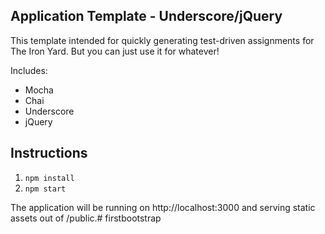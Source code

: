 ## Application Template - Underscore/jQuery

This template intended for quickly generating test-driven assignments for The Iron Yard. But you can just use it for whatever!

Includes:

* Mocha
* Chai
* Underscore
* jQuery

## Instructions

1. `npm install`
2. `npm start`

The application will be running on http://localhost:3000 and serving static assets out of /public.# firstbootstrap
